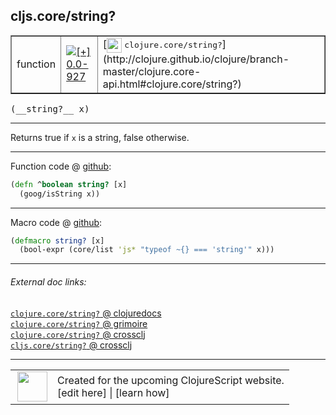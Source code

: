 ## cljs.core/string?



 <table border="1">
<tr>
<td>function</td>
<td><a href="https://github.com/cljsinfo/cljs-api-docs/tree/0.0-927"><img valign="middle" alt="[+] 0.0-927" title="Added in 0.0-927" src="https://img.shields.io/badge/+-0.0--927-lightgrey.svg"></a> </td>
<td>
[<img height="24px" valign="middle" src="http://i.imgur.com/1GjPKvB.png"> <samp>clojure.core/string?</samp>](http://clojure.github.io/clojure/branch-master/clojure.core-api.html#clojure.core/string?)
</td>
</tr>
</table>


 <samp>
(__string?__ x)<br>
</samp>

---

Returns true if `x` is a string, false otherwise.

---






Function code @ [github](https://github.com/clojure/clojurescript/blob/r2629/src/cljs/cljs/core.cljs#L107-L108):

```clj
(defn ^boolean string? [x]
  (goog/isString x))
```

<!--
Repo - tag - source tree - lines:

 <pre>
clojurescript @ r2629
└── src
    └── cljs
        └── cljs
            └── <ins>[core.cljs:107-108](https://github.com/clojure/clojurescript/blob/r2629/src/cljs/cljs/core.cljs#L107-L108)</ins>
</pre>

-->

---

Macro code @ [github](https://github.com/clojure/clojurescript/blob/r2629/src/clj/cljs/core.clj#L306-L307):

```clj
(defmacro string? [x]
  (bool-expr (core/list 'js* "typeof ~{} === 'string'" x)))
```

<!--
Repo - tag - source tree - lines:

 <pre>
clojurescript @ r2629
└── src
    └── clj
        └── cljs
            └── <ins>[core.clj:306-307](https://github.com/clojure/clojurescript/blob/r2629/src/clj/cljs/core.clj#L306-L307)</ins>
</pre>
-->

---


###### External doc links:

[`clojure.core/string?` @ clojuredocs](http://clojuredocs.org/clojure.core/string_q)<br>
[`clojure.core/string?` @ grimoire](http://conj.io/store/v1/org.clojure/clojure/1.7.0-beta3/clj/clojure.core/string%3F/)<br>
[`clojure.core/string?` @ crossclj](http://crossclj.info/fun/clojure.core/string%3F.html)<br>
[`cljs.core/string?` @ crossclj](http://crossclj.info/fun/cljs.core.cljs/string%3F.html)<br>

---

 <table>
<tr><td>
<img valign="middle" align="right" width="48px" src="http://i.imgur.com/Hi20huC.png">
</td><td>
Created for the upcoming ClojureScript website.<br>
[edit here] | [learn how]
</td></tr></table>

[edit here]:https://github.com/cljsinfo/cljs-api-docs/blob/master/cljsdoc/cljs.core_stringQMARK.cljsdoc
[learn how]:https://github.com/cljsinfo/cljs-api-docs/wiki/cljsdoc-files

<!--

This information was too distracting to show to readers, but I'll leave it
commented here since it is helpful to:

- pretty-print the data used to generate this document
- and show how to retrieve that data



The API data for this symbol:

```clj
{:description "Returns true if `x` is a string, false otherwise.",
 :return-type boolean,
 :ns "cljs.core",
 :name "string?",
 :signature ["[x]"],
 :history [["+" "0.0-927"]],
 :type "function",
 :full-name-encode "cljs.core_stringQMARK",
 :source {:code "(defn ^boolean string? [x]\n  (goog/isString x))",
          :title "Function code",
          :repo "clojurescript",
          :tag "r2629",
          :filename "src/cljs/cljs/core.cljs",
          :lines [107 108]},
 :extra-sources [{:code "(defmacro string? [x]\n  (bool-expr (core/list 'js* \"typeof ~{} === 'string'\" x)))",
                  :title "Macro code",
                  :repo "clojurescript",
                  :tag "r2629",
                  :filename "src/clj/cljs/core.clj",
                  :lines [306 307]}],
 :full-name "cljs.core/string?",
 :clj-symbol "clojure.core/string?"}

```

Retrieve the API data for this symbol:

```clj
;; from Clojure REPL
(require '[clojure.edn :as edn])
(-> (slurp "https://raw.githubusercontent.com/cljsinfo/cljs-api-docs/catalog/cljs-api.edn")
    (edn/read-string)
    (get-in [:symbols "cljs.core/string?"]))
```

-->
